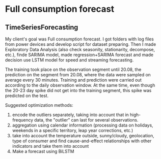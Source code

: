 # Full consumption forecast
## TimeSeriesForecasting 

My client's goal was Full consumption forecast.
I got folders with log files from power devices and develop script for dataset preparing. Then I made Exploratory Data Analysis (also check seasonity, stationarity, decompose, etc.), finde SARIMA model, made regression+SARIMA forecast and made decision use LSTM model for speed and streaming forecasting.

The training took place on the observation segment until 20.08, the prediction on the segment from 20.08, where the data were sampled on average every 30 minutes. Training and prediction were carried out according to the daily observation window. At the same time, even though the 20-23 day spike did not get into the training segment, this spike was predicted on the test.

Suggested optimization methods:
1. encode the outliers separately, taking into account that in high-frequency data, the "outlier” can last for several observations.
2. aggregation using calendar information (processing data on holidays, weekends in a specific territory, leap year corrections, etc.)
3. take into account the temperature outside, sunny/cloudy, geolocation, type of consumer and find cause-and-effect relationships with other indicators and take them into account
4. Make a forecast using BiLSTM
